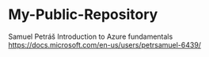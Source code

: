 # My-Public-Repository
Samuel Petráš
Introduction to Azure fundamentals
https://docs.microsoft.com/en-us/users/petrsamuel-6439/
